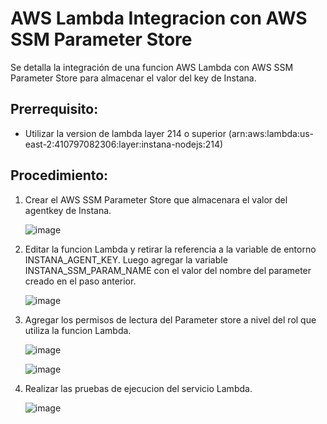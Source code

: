 
# AWS Lambda Integracion con AWS SSM Parameter Store 

Se detalla la integración de una funcion AWS Lambda con AWS SSM Parameter Store para almacenar el valor del key de Instana.

## Prerrequisito:

- Utilizar la version de lambda layer 214 o superior (arn:aws:lambda:us-east-2:410797082306:layer:instana-nodejs:214)

## Procedimiento:

1. Crear el AWS SSM Parameter Store que almacenara el valor del agentkey de Instana.

   ![image](https://github.com/user-attachments/assets/7d52ee2f-29a5-4036-b365-dec56d322b17)


2. Editar la funcion Lambda y retirar la referencia a la variable de entorno INSTANA_AGENT_KEY. Luego agregar la variable INSTANA_SSM_PARAM_NAME con el valor del nombre del parameter creado en el paso anterior.

   ![image](https://github.com/user-attachments/assets/4c37700d-7f46-4502-8ff8-cf69398efd74)

   
3. Agregar los permisos de lectura del Parameter store a nivel del rol que utiliza la funcion Lambda.

   ![image](https://github.com/user-attachments/assets/9afb75fd-fc40-44a1-9453-87d87589f655)

   ![image](https://github.com/user-attachments/assets/d34fd526-20db-4a95-bfc4-0fd12f00ada2)

  
4. Realizar las pruebas de ejecucion del servicio Lambda.

   ![image](https://github.com/user-attachments/assets/bf347056-7ca8-4be5-a451-64a0b515a3ca)




